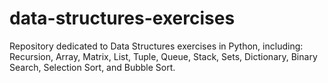 # data-structures-exercises
Repository dedicated to Data Structures exercises in Python, including: Recursion, Array, Matrix, List, Tuple, Queue, Stack, Sets, Dictionary, Binary Search, Selection Sort, and Bubble Sort.
